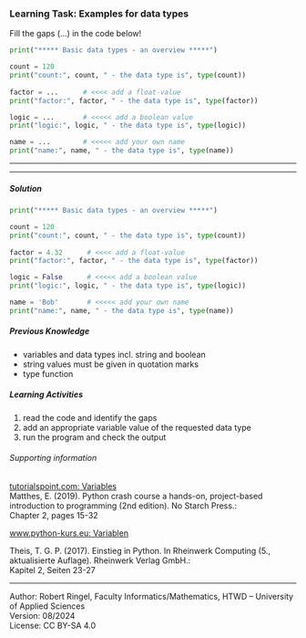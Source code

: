 ### Learning Task: Examples for data types

Fill the gaps (...) in the code below! 

``` python
print("***** Basic data types - an overview *****")

count = 120
print("count:", count, " - the data type is", type(count))
      
factor = ...      # <<<< add a float-value
print("factor:", factor, " - the data type is", type(factor))      

logic = ...       # <<<<< add a boolean value
print("logic:", logic, " - the data type is", type(logic))

name = ...        # <<<<< add your own name
print("name:", name, " - the data type is", type(name))
```
---------------------------------------
---------------------------------------

##### Solution

``` python
print("***** Basic data types - an overview *****")

count = 120
print("count:", count, " - the data type is", type(count))
      
factor = 4.32      # <<<< add a float-value
print("factor:", factor, " - the data type is", type(factor))      

logic = False      # <<<<< add a boolean value
print("logic:", logic, " - the data type is", type(logic))

name = 'Bob'       # <<<<< add your own name
print("name:", name, " - the data type is", type(name))
```

##### Previous Knowledge

- variables and data types incl. string and boolean
- string values must be given in quotation marks
- type function

##### Learning Activities

1) read the code and identify the gaps
2) add an appropriate variable value of the requested data type
3) run the program and check the output

###### Supporting information

[tutorialspoint.com: Variables](https://www.tutorialspoint.com/python/python_variables.htm)  
Matthes, E. (2019). Python crash course a hands-on, project-based introduction to programming (2nd edition). No Starch Press.:  
Chapter 2, pages 15-32

[www.python-kurs.eu: Variablen](https://www.python-kurs.eu/python3_variablen.php)  

Theis, T. G. P. (2017). Einstieg in Python. In Rheinwerk Computing (5., aktualisierte Auflage). Rheinwerk Verlag GmbH.:   
Kapitel 2, Seiten 23-27

----
[//]: # "Learning objective: Understanding of basic data types and related values"
[//]: # "Topic: variables, calculations, printing"
[//]: # "Complexity: 1 - low"
[//]: # "Task type: completion task"

Author: Robert Ringel, Faculty Informatics/Mathematics, HTWD – University of Applied Sciences  
Version: 08/2024            
License: CC BY-SA 4.0
